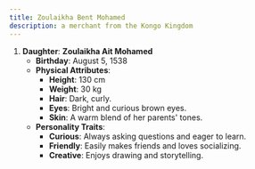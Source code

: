 ```yaml
---
title: Zoulaikha Bent Mohamed
description: a merchant from the Kongo Kingdom
---
```


1. **Daughter**: **Zoulaikha Ait Mohamed**
   - **Birthday**: August 5, 1538
   - **Physical Attributes**:
     - **Height**: 130 cm
     - **Weight**: 30 kg
     - **Hair**: Dark, curly.
     - **Eyes**: Bright and curious brown eyes.
     - **Skin**: A warm blend of her parents' tones.
   - **Personality Traits**: 
     - **Curious**: Always asking questions and eager to learn.
     - **Friendly**: Easily makes friends and loves socializing.
     - **Creative**: Enjoys drawing and storytelling.
